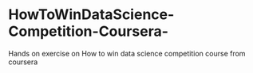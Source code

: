 # HowToWinDataScience-Competition-Coursera-
Hands on exercise on How to win data science competition course from coursera
